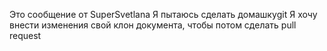 Это сообщение от SuperSvetlana
Я пытаюсь сделать домашкуgit 
Я хочу внести изменения свой клон документа, чтобы потом сделать pull request